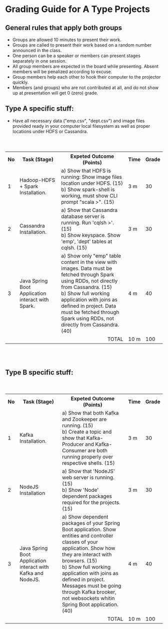 # Grading Guide for A Type Projects
## General rules that apply both groups
* Groups are allowed 10 minutes to present their work.
* Groups are called to present their work based on a random number announced in the class. 
* One person can be a speaker or members can present stages separately in one session.
* All group members are expected in the board while presenting. Absent members will be penalized according to excuse.
* Group members help each other to hook their computer to the projector quickly.
* Members (and groups) who are not contributed at all, and do not show up at presentation will get 0 (zero) grade.

## Type A specific stuff:
* Have all necessary data ("emp.csv", "dept.csv") and image files provided ready in your computer local filesystem as well as proper locations under HDFS or Cassandra.

<table>
  <header>
    <th>No</th>
    <th>Task (Stage)</th>
    <th>Expeted Outcome (Points)</th>
    <th>Time</th>
    <th>Grade</th>
  </header>
  <body>
    <tr>
      <td>1</td>
      <td>Hadoop-HDFS + Spark Installation.</td>
      <td> a) Show that HDFS is running: Show image files location under HDFS. (15) <br> b) Show spark-shell is working, must show CLI prompt "scala >". (15)</td>
      <td>3 m</td>
      <td>30</td>
    </tr>
    <tr>
      <td>2</td>
      <td>Cassandra Installation.</td>
      <td>a) Show that Cassandra database server is running. Run 'cqlsh >'.  (15) <br> b) Show keyspace. Show 'emp', 'dept' tables at cqlsh. (15)</td>
      <td>3 m</td>
      <td>30</td>
    </tr>
    <tr>
      <td>3</td>
      <td>Java Spring Boot Application interact with Spark.</td>
      <td>a) Show only "emp" table content in the view with images. Data must be fetched through Spark using RDDs, not directly from Cassandra. (15)<br> b) Show full working application with joins as defined in project. Data must be fetched through Spark using RDDs, not directly from Cassandra. (40) </td>
      <td>4 m</td>
      <td>40</td>
    </tr>
    <tr>
      <td colspan="3" align="right">TOTAL</td>
      <td>10 m</td>
      <td>100</td>
    </tr>
  </body>
</table>

<br>
<br>

## Type B specific stuff:

<table>
  <header>
    <th>No</th>
    <th>Task (Stage)</th>
    <th>Expeted Outcome (Points)</th>
    <th>Time</th>
    <th>Grade</th>
  </header>
  <body>
    <tr>
      <td>1</td>
      <td>Kafka Installation.</td>
      <td> a) Show that both Kafka and Zookeeper are running. (15) <br> b) Create a topic and show that Kafka-Producer and Kafka-Consumer are both running properly over respective shells. (15)</td>
      <td>3 m</td>
      <td>30</td>
    </tr>
    <tr>
      <td>2</td>
      <td>NodeJS Installation</td>
      <td>a) Show that 'NodeJS' web server is running. (15) <br> b) Show 'Node' dependent packages required for the projects. (15)</td>
      <td>3 m</td>
      <td>30</td>
    </tr>
    <tr>
      <td>3</td>
      <td>Java Spring Boot Application interact with Kafka and NodeJS.</td>
      <td>a) Show dependent packages of your Spring Boot application. Show entities and controller classes of your application. Show how they are interact with browsers. (15)<br> b) Show full working application with joins as defined in project. Messages must be going through Kafka brooker, not websockets whitin Spring Boot application. (40) </td>
      <td>4 m</td>
      <td>40</td>
    </tr>
    <tr>
      <td colspan="3" align="right">TOTAL</td>
      <td>10 m</td>
      <td>100</td>
    </tr>
  </body>
</table>

